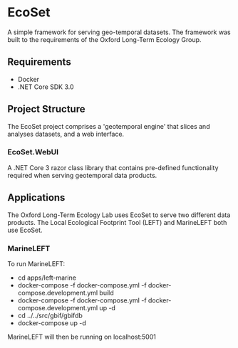 EcoSet
=====

A simple framework for serving geo-temporal datasets. The framework was built to the requirements of the Oxford Long-Term Ecology Group. 

## Requirements

* Docker
* .NET Core SDK 3.0

## Project Structure

The EcoSet project comprises a 'geotemporal engine' that slices and analyses datasets, and a web interface.

### EcoSet.WebUI

A .NET Core 3 razor class library that contains pre-defined functionality required when serving geotemporal data products. 

## Applications

The Oxford Long-Term Ecology Lab uses EcoSet to serve two different data products. The Local Ecological Footprint Tool (LEFT) and MarineLEFT both use EcoSet. 

### MarineLEFT

To run MarineLEFT:
- cd apps/left-marine
- docker-compose -f docker-compose.yml -f docker-compose.development.yml build
- docker-compose -f docker-compose.yml -f docker-compose.development.yml up -d
- cd ../../src/gbif/gbifdb
- docker-compose up -d

MarineLEFT will then be running on localhost:5001
